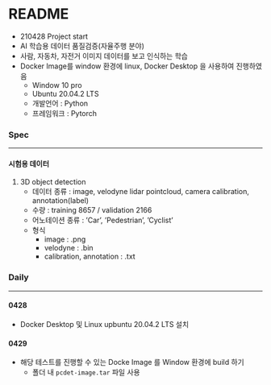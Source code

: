 # README

- 210428 Project start
- AI 학습용 데이터 품질검증(자율주행 분야)
- 사람, 자동차, 자전거 이미지 데이터를 보고 인식하는 학습 
- Docker Image를 window 환경에 linux, Docker Desktop 을 사용하여 진행하였음
  - Window 10 pro
  - Ubuntu 20.04.2 LTS
  - 개발언어 : Python 
  - 프레임워크 : Pytorch



### Spec

---



#### 시험용 데이터

1. 3D object detection
   - 데이터 종류 : image, velodyne lidar pointcloud, camera calibration, annotation(label)
   - 수량 : training 8657 / validation 2166 
   - 어노테이션 종류 : ’Car’, ’Pedestrian’, ’Cyclist’
   - 형식
     - image : .png
     - velodyne : .bin
     - calibration, annotation : .txt







### Daily

---

#### 0428

- Docker Desktop 및 Linux upbuntu 20.04.2 LTS 설치



#### 0429

- 해당 테스트를 진행할 수 있는 Docke Image 를 Window 환경에 build 하기
  - 폴더 내 `pcdet-image.tar` 파일 사용



